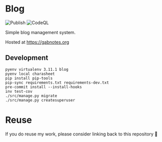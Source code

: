 # Blog

![Publish](https://github.com/Crocmagnon/blog/actions/workflows/publish.yaml/badge.svg)
![CodeQL](https://github.com/Crocmagnon/blog/actions/workflows/codeql-analysis.yaml/badge.svg)

Simple blog management system.

Hosted at https://gabnotes.org

## Development
```shell
pyenv virtualenv 3.11.1 blog
pyenv local charasheet
pip install pip-tools
pip-sync requirements.txt requirements-dev.txt
pre-commit install --install-hooks
inv test-cov
./src/manage.py migrate
./src/manage.py createsuperuser
```

# Reuse
If you do reuse my work, please consider linking back to this repository 🙂
